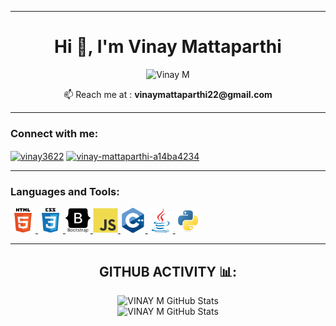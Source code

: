 <hr/>
<h1 align="center">Hi 👋, I'm Vinay Mattaparthi</h1>

<p align="center"> <img src="https://komarev.com/ghpvc/?username=Vinay6636" alt="Vinay M" />



<!--   🌱 I’m currently pursuing BTECH in  **CSE(AI&ML).**  -->

<!-- - 💬 Ask me about **HTML,JAVA.** -->

<p align="center"> 📫 Reach me at : <strong> vinaymattaparthi22@gmail.com </strong> </p>
 <hr>
<h3 align="left">Connect with me:</h3>
<p align="left">
<a href="https://twitter.com/vinay3622" target="blank"><img align="center" src="https://raw.githubusercontent.com/rahuldkjain/github-profile-readme-generator/master/src/images/icons/Social/twitter.svg" alt="vinay3622" height="30" width="40" /></a>
<a href="https://linkedin.com/in/vinay-mattaparthi-a14ba4234" target="blank"><img align="center" src="https://raw.githubusercontent.com/rahuldkjain/github-profile-readme-generator/master/src/images/icons/Social/linked-in-alt.svg" alt="vinay-mattaparthi-a14ba4234" height="30" width="40" /></a>
</p>
<hr/>
<h3 align="left">Languages and Tools:</h3>
<p align="left"><a href="https://www.w3.org/html/" target="_blank" rel="noreferrer"> <img src="https://raw.githubusercontent.com/devicons/devicon/master/icons/html5/html5-original-wordmark.svg" alt="html5" width="40" height="40"/> </a> <a href="https://www.w3schools.com/css/" target="_blank" rel="noreferrer"> <img src="https://raw.githubusercontent.com/devicons/devicon/master/icons/css3/css3-original-wordmark.svg" alt="css3" width="40" height="40"/> </a><a href="https://getbootstrap.com" target="_blank" rel="noreferrer"> <img src="https://raw.githubusercontent.com/devicons/devicon/master/icons/bootstrap/bootstrap-plain-wordmark.svg" alt="bootstrap" width="40" height="40"/> </a> 
 <a href="https://developer.mozilla.org/en-US/docs/Web/JavaScript" target="_blank" rel="noreferrer"> <img src="https://raw.githubusercontent.com/devicons/devicon/master/icons/javascript/javascript-original.svg" alt="javascript" width="40" height="40"/> </a> <a href="https://www.w3schools.com/cpp/" target="_blank" rel="noreferrer"> <img src="https://raw.githubusercontent.com/devicons/devicon/master/icons/cplusplus/cplusplus-original.svg" alt="cplusplus" width="40" height="40"/> </a> <!--<a href="https://www.w3.org/html/" target="_blank" rel="noreferrer"> <img src="https://raw.githubusercontent.com/devicons/devicon/master/icons/html5/html5-original-wordmark.svg" alt="html5" width="40" height="40"/> </a> --> <a href="https://www.java.com" target="_blank" rel="noreferrer"> <img src="https://raw.githubusercontent.com/devicons/devicon/master/icons/java/java-original.svg" alt="java" width="40" height="40"/> </a> <a href="https://www.python.org" target="_blank" rel="noreferrer"> <img src="https://raw.githubusercontent.com/devicons/devicon/master/icons/python/python-original.svg" alt="python" width="40" height="40"/> </a> </p>

<hr/>
<h2 align="center"> GITHUB ACTIVITY 📊:</h2>

<p align="center">
<img src="https://github-readme-stats.vercel.app/api?username=Vinay6636&&show_icons=true&theme=algolia&hide_border=true" alt=" VINAY M GitHub Stats">
  <br/>
<img src="https://github-readme-stats.vercel.app/api/top-langs/?username=Vinay6636&layout=compact&&show_icons=true&&theme=algolia&hide_border=true" alt="VINAY M GitHub Stats">

  <br/>
<!--<img src="https://github-readme-streak-stats.herokuapp.com/?user=Vinay6636&&show_icons=true&&theme=algolia&hide_border=true" alt="*VINAY M** GitHub Stats"> -->
  </p>



<!--[![Vinay's's github activity graph](https://activity-graph.herokuapp.com/graph?username=Vinay6636&theme=react-dark)](https://github.com/Vinay6636/github-readme-activity-graph)-->
<br />


<!---
Vinay6636/Vinay6636 is a ✨ special ✨ repository because its `README.md` (this file) appears on your GitHub profile.
You can click the Preview link to take a look at your changes.
--->

